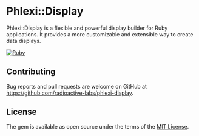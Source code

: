# Phlexi::Display 

Phlexi::Display is a flexible and powerful display builder for Ruby applications. It provides a more customizable and extensible way to create data displays.

[![Ruby](https://github.com/radioactive-labs/phlexi-display/actions/workflows/main.yml/badge.svg)](https://github.com/radioactive-labs/phlexi-display/actions/workflows/main.yml)

## Contributing

Bug reports and pull requests are welcome on GitHub at https://github.com/radioactive-labs/phlexi-display.

## License

The gem is available as open source under the terms of the [MIT License](https://opensource.org/licenses/MIT).
